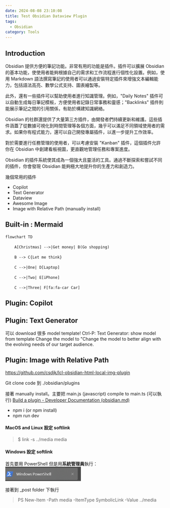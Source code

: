 ```yaml
---
date: 2024-08-08 23:10:08
title: Test Obsidian Dataview Plugin
tags:
  - Obsidian
category: Tools
---
```


## Introduction

Obsidian 提供方便的筆記功能。非常有用的功能是插件。插件可以擴展 Obsidian 的基本功能，使使用者能夠根據自己的需求和工作流程進行個性化設置。例如，使用 Markdown 語法撰寫筆記的使用者可以通過安裝特定插件來增強文本編輯能力，包括語法高亮、數學公式支持、圖表繪製等。

此外，還有一些插件可以幫助使用者進行知識管理。例如，"Daily Notes" 插件可以自動生成每日筆記模板，方便使用者記錄日常事務和靈感；"Backlinks" 插件則能展示筆記之間的引用關係，有助於構建知識網絡。

Obsidian 的社群還提供了大量第三方插件，由開發者們持續更新和維護。這些插件涵蓋了從數據可視化到時間管理等各個方面，幾乎可以滿足不同領域使用者的需求。如果你有程式能力，還可以自己開發專屬插件，以進一步提升工作效率。

對於需要進行任務管理的使用者，可以考慮安裝 "Kanban" 插件，這個插件允許你在 Obsidian 中創建看板視圖，更直觀地管理任務和專案進度。

Obsidian 的插件系統使其成為一個強大且靈活的工具。通過不斷探索和嘗試不同的插件，你會發現 Obsidian 能夠極大地提升你的生產力和創造力。

幾個常用的插件
- Copilot
- Text Generator
- Dataview
- Awesome Image
- Image with Relative Path (manually install)



## Built-in : Mermaid
```mermaid
flowchart TD

    A[Christmas] -->|Get money| B(Go shopping)

    B --> C{Let me think}

    C -->|One| D[Laptop]

    C -->|Two| E[iPhone]

    C -->|Three| F[fa:fa-car Car]
```



## Plugin: Copilot


## Plugin: Text Generator

可以 download 很多 model template!
Ctrl-P:  Text Generator: show model from template
Change the model to  "Change the model to better align with the evolving needs of our target audience.



## Plugin: Image with Relative Path

https://github.com/csdjk/lcl-obsidian-html-local-img-plugin

Git clone code 到 ./obsidian/plugins

接著 manually install。主要把 main.js (javascript) compile to main.ts (可以執行)
[Build a plugin - Developer Documentation (obsidian.md)](https://docs.obsidian.md/Plugins/Getting+started/Build+a+plugin#:~:text=In%20Obsidian%2C%20open%C2%A0%2A%2ASettings%2A%2A.%202.%20In%20the%20side%20menu%2C,now%20ready%20to%20use%20the%20plugin%20in%20Obsidian.)

* npm i  (or npm install)
* npm run dev

#### MacOS and Linux 設定 softlink

> $ link -s ../media media

#### Windows 設定 softlink
首先要用 PowerShell 但是用**系統管理員**執行：
<img src="/media/image-20240809223751.png" alt="20240809223751" style="zoom:60%;" />

接著到 \_post folder 下執行
> PS New-Item -Path media -ItemType SymbolicLink -Value ../media

